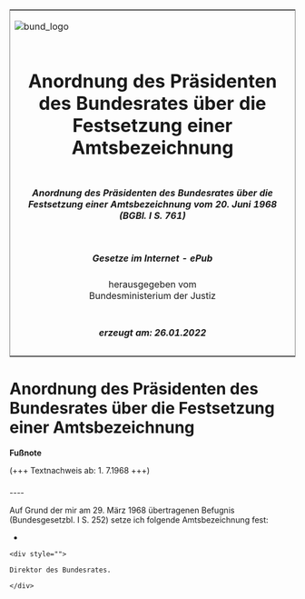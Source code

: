 <span id="DECKBLATT.html"></span>

<table border="0" frame="border" width="100%">

<tr valign="top">

<td align="left">

![bund\_logo](BfJ_2021_Web_de_de.gif)

</td>

<td align="right">

 

</td>

</tr>

<tr align="center" valign="middle">

<td colspan="2">

# Anordnung des Präsidenten des Bundesrates über die Festsetzung einer Amtsbezeichnung

</td>

</tr>

<tr align="center" valign="middle">

<td colspan="2">

##### Anordnung des Präsidenten des Bundesrates über die Festsetzung einer Amtsbezeichnung vom 20. Juni 1968 (BGBl. I S. 761)

</td>

</tr>

<tr align="center" valign="middle">

<td colspan="2">

  
  

##### Gesetze im Internet - ePub  
  
herausgegeben vom  
Bundesministerium der Justiz

</td>

</tr>

<tr align="center" valign="bottom">

<td colspan="2">

  
  

##### erzeugt am: 26.01.2022

</td>

</tr>

</table>

<span id="BJNR107610968.html"></span>

# Anordnung des Präsidenten des Bundesrates über die Festsetzung einer Amtsbezeichnung

<div>

  
**Fußnote**

<div class="jnhtml">

<div>

<div class="jurAbsatz">

(+++ Textnachweis ab: 1. 7.1968 +++)

</div>

</div>

</div>

</div>

<span id="BJNR107610968BJNE000100303.html"></span>

###   
\----

<div>

<div class="jnhtml">

<div>

<div class="jurAbsatz">

Auf Grund der mir am 29. März 1968 übertragenen Befugnis
(Bundesgesetzbl. I S. 252) setze ich folgende Amtsbezeichnung fest:

  - 
    
    <div style="">
    
    Direktor des Bundesrates.
    
    </div>

</div>

</div>

</div>

</div>

